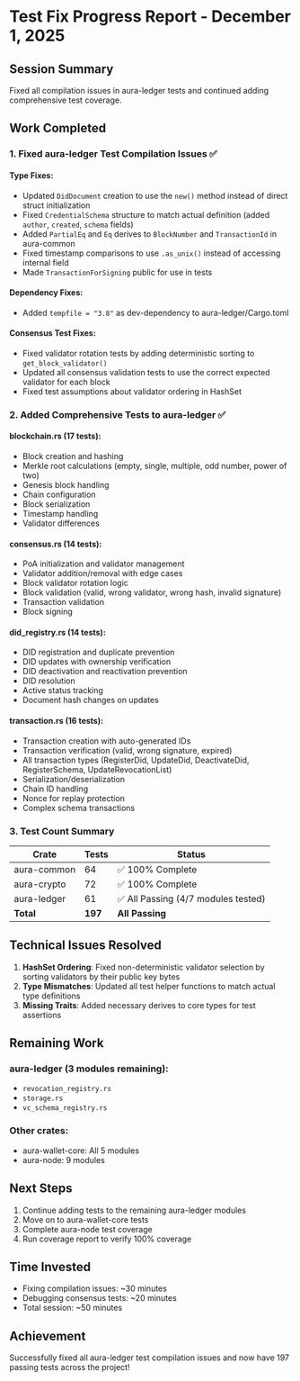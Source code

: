 # Test Fix Progress Report - December 1, 2025

## Session Summary

Fixed all compilation issues in aura-ledger tests and continued adding comprehensive test coverage.

## Work Completed

### 1. Fixed aura-ledger Test Compilation Issues ✅

#### Type Fixes:
- Updated `DidDocument` creation to use the `new()` method instead of direct struct initialization
- Fixed `CredentialSchema` structure to match actual definition (added `author`, `created`, `schema` fields)
- Added `PartialEq` and `Eq` derives to `BlockNumber` and `TransactionId` in aura-common
- Fixed timestamp comparisons to use `.as_unix()` instead of accessing internal field
- Made `TransactionForSigning` public for use in tests

#### Dependency Fixes:
- Added `tempfile = "3.8"` as dev-dependency to aura-ledger/Cargo.toml

#### Consensus Test Fixes:
- Fixed validator rotation tests by adding deterministic sorting to `get_block_validator()`
- Updated all consensus validation tests to use the correct expected validator for each block
- Fixed test assumptions about validator ordering in HashSet

### 2. Added Comprehensive Tests to aura-ledger ✅

#### blockchain.rs (17 tests):
- Block creation and hashing
- Merkle root calculations (empty, single, multiple, odd number, power of two)
- Genesis block handling
- Chain configuration
- Block serialization
- Timestamp handling
- Validator differences

#### consensus.rs (14 tests):
- PoA initialization and validator management
- Validator addition/removal with edge cases
- Block validator rotation logic
- Block validation (valid, wrong validator, wrong hash, invalid signature)
- Transaction validation
- Block signing

#### did_registry.rs (14 tests):
- DID registration and duplicate prevention
- DID updates with ownership verification
- DID deactivation and reactivation prevention
- DID resolution
- Active status tracking
- Document hash changes on updates

#### transaction.rs (16 tests):
- Transaction creation with auto-generated IDs
- Transaction verification (valid, wrong signature, expired)
- All transaction types (RegisterDid, UpdateDid, DeactivateDid, RegisterSchema, UpdateRevocationList)
- Serialization/deserialization
- Chain ID handling
- Nonce for replay protection
- Complex schema transactions

### 3. Test Count Summary

| Crate | Tests | Status |
|-------|-------|--------|
| aura-common | 64 | ✅ 100% Complete |
| aura-crypto | 72 | ✅ 100% Complete |
| aura-ledger | 61 | ✅ All Passing (4/7 modules tested) |
| **Total** | **197** | **All Passing** |

## Technical Issues Resolved

1. **HashSet Ordering**: Fixed non-deterministic validator selection by sorting validators by their public key bytes
2. **Type Mismatches**: Updated all test helper functions to match actual type definitions
3. **Missing Traits**: Added necessary derives to core types for test assertions

## Remaining Work

### aura-ledger (3 modules remaining):
- `revocation_registry.rs`
- `storage.rs` 
- `vc_schema_registry.rs`

### Other crates:
- aura-wallet-core: All 5 modules
- aura-node: 9 modules

## Next Steps

1. Continue adding tests to the remaining aura-ledger modules
2. Move on to aura-wallet-core tests
3. Complete aura-node test coverage
4. Run coverage report to verify 100% coverage

## Time Invested

- Fixing compilation issues: ~30 minutes
- Debugging consensus tests: ~20 minutes
- Total session: ~50 minutes

## Achievement

Successfully fixed all aura-ledger test compilation issues and now have 197 passing tests across the project!